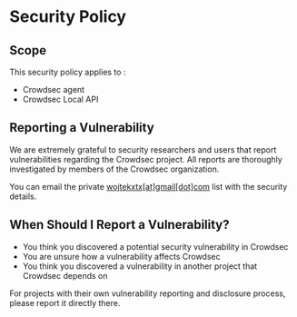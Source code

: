 # Security Policy

## Scope

This security policy applies to :
 - Crowdsec agent
 - Crowdsec Local API
## Reporting a Vulnerability

We are extremely grateful to security researchers and users that report vulnerabilities regarding the Crowdsec project. All reports are thoroughly investigated by members of the Crowdsec organization.

You can email the private [wojtekxtx[at]gmail[dot]com](mailto:wojtekxtx@gmail.com) list with the security details.

## When Should I Report a Vulnerability?

 - You think you discovered a potential security vulnerability in Crowdsec
 - You are unsure how a vulnerability affects Crowdsec
 - You think you discovered a vulnerability in another project that Crowdsec depends on

For projects with their own vulnerability reporting and disclosure process, please report it directly there.